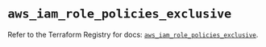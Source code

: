 # `aws_iam_role_policies_exclusive`

Refer to the Terraform Registry for docs: [`aws_iam_role_policies_exclusive`](https://registry.terraform.io/providers/hashicorp/aws/6.13.0/docs/resources/iam_role_policies_exclusive).

